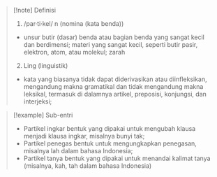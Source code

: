 >[!note] Definisi
>1. /par·ti·kel/ n (nomina (kata benda))
> - unsur butir (dasar) benda atau bagian benda yang sangat kecil dan berdimensi; materi yang sangat kecil, seperti butir pasir, elektron, atom, atau molekul; zarah
>2. Ling (linguistik)
> - kata yang biasanya tidak dapat diderivasikan atau diinfleksikan, mengandung makna gramatikal dan tidak mengandung makna leksikal, termasuk di dalamnya artikel, preposisi, konjungsi, dan interjeksi;

>[!example] Sub-entri
>- Partikel ingkar 
>  bentuk yang dipakai untuk mengubah klausa menjadi klausa ingkar, misalnya bunyi tak;
>- Partikel penegas 
>  bentuk untuk mengungkapkan penegasan, misalnya lah dalam bahasa Indonesia;
>- Partikel tanya 
>  bentuk yang dipakai untuk menandai kalimat tanya (misalnya, kah, tah dalam bahasa Indonesia)
